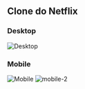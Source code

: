 ## Clone do Netflix

### Desktop 

  ![Desktop](https://user-images.githubusercontent.com/63369670/136458949-2ec0b531-5254-4bf3-8619-540605b9f44e.PNG)

  
### Mobile 

![Mobile](https://user-images.githubusercontent.com/63369670/136458576-788317e6-f373-456f-9c45-7a59c6af0645.PNG)                ![mobile-2](https://user-images.githubusercontent.com/63369670/136458593-57fe4e88-3706-4a1a-b5d6-9ac1b59b6bd0.PNG)    

